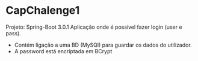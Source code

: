 # CapChalenge1
Projeto: Spring-Boot 3.0.1
Aplicação onde é possível fazer login (user e pass).
- Contém ligação a uma BD (MySQl) para guardar os dados do utilizador.
- A password está encriptada em BCrypt
